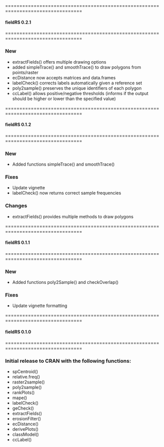 
=================================================================================

#### fieldRS 0.2.1

=================================================================================

### New
  * extractFields() offers multiple drawing options
  * added simpleTrace() and smoothTrace() to draw polygons from points/raster
  * ecDistance now accepts matrices and data.frames
  * labelCheck() corrects labels automatically given a reference set
  * poly2sample() preserves the unique identifiers of each polygon
  * ccLabel() allows positive/negative thresholds (informs if the output 
    should be higher or lower than the specified value)

=================================================================================

#### fieldRS 0.1.2

=================================================================================

### New
  * Added functions simpleTrace() and smoothTrace()
  
### Fixes
  * Update vignette
  * labelCheck() now returns correct sample frequencies

### Changes
  * extractFields() provides multiple methods to draw polygons

=================================================================================

#### fieldRS 0.1.1

=================================================================================

### New
  * Added functions poly2Sample() and checkOverlap()
  
### Fixes
  * Update vignette formatting

=================================================================================

#### fieldRS 0.1.0

=================================================================================

### Initial release to CRAN with the following functions:
  * spCentroid()
  * relative.freq()
  * raster2sample()
  * poly2sample()
  * rankPlots()
  * mape()
  * labelCheck()
  * geCheck()
  * extractFields()
  * erosionFilter()
  * ecDistance()
  * derivePlots()
  * classModel()
  * ccLabel()
  
  